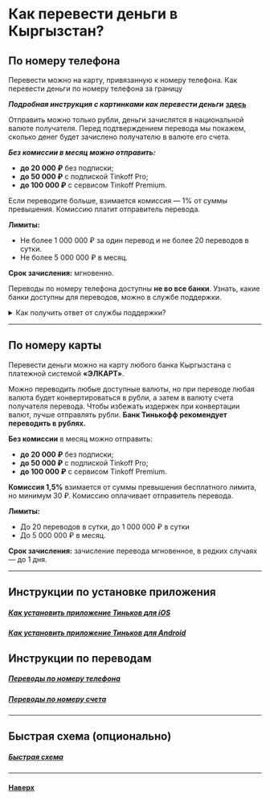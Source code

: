 # Как перевести деньги в Кыргызстан?

## По номеру телефона
Перевести можно на карту, привязанную к номеру телефона. Как перевести деньги по номеру телефона за границу

***Подробная инструкция с картинками как перевести деньги*** **[здесь](phone_instruction_with_pictures.md)**

Отправить можно только рубли, деньги зачислятся в национальной валюте получателя. Перед подтверждением перевода мы покажем, сколько денег будет зачислено получателю в валюте его счета.

***Без комиссии в месяц можно отправить:***

* **до 20 000 ₽** без подписки;
* **до 50 000 ₽** с подпиской Tinkoff Pro;
* **до 100 000 ₽** с сервисом Tinkoff Premium.

Если переводите больше, взимается комиссия — 1% от суммы превышения. Комиссию платит отправитель перевода.

**Лимиты:**
* Не более 1 000 000 ₽ за один перевод и не более 20 переводов в сутки.
* Не более 5 000 000 ₽ в месяц.

**Срок зачисления:** мгновенно.

Переводы по номеру телефона доступны **не во все банки**. Узнать, какие банки доступны для переводов, можно в службе поддержки.
<details>
  <summary>Как получить ответ от службы поддержки?</summary>
    
    В приложении Тинькофф есть чат службы поддержки — туда можно писать по любым вопросам, связанным с продуктами экосистемы Тинькофф. Наши сотрудники помогут быстро разрешить возникшие сложности, подробно проконсультируют по банковским продуктам и расскажут, как пользоваться удобными функциями приложения.
    
    Чат поддержки — это официальный канал связи с Тинькофф, такой же, как электронная почта или звонок в банк. На ваши обращения отвечают квалифицированные операторы — обычно на решение вопроса через чат уходит всего несколько минут.

    Чат не обязательно проверять в ожидании ответа. Если оператору потребуется некоторое время, чтобы собрать подробную информацию по вашему вопросу, приложение можно просто закрыть. Когда ответ будет готов, мы пришлем уведомление.

</details>

___

## По номеру карты
Перевести деньги можно на карту любого банка Кыргызстана с платежной системой **«ЭЛКАРТ»**. 

Можно переводить любые доступные валюты, но при переводе любая валюта будет конвертироваться в рубли, а затем в валюту счета получателя перевода. Чтобы избежать издержек при конвертации валют, лучше отправлять рубли.
**Банк Тинькофф рекомендует переводить в рублях.**

**Без комиссии** в месяц можно отправить:

* **до 20 000 ₽** без подписки;
* **до 50 000 ₽** с подпиской Tinkoff Pro;
* **до 100 000 ₽** с сервисом Tinkoff Premium.

**Комиссия 1,5%** взимается от суммы превышения бесплатного лимита, но минимум 30 ₽. Комиссию оплачивает отправитель перевода.

**Лимиты:**
* До 20 переводов в сутки, до 1 000 000 ₽ в сутки
* До 5 000 000 ₽ в месяц.

**Срок зачисления:** зачисление перевода мгновенное, в редких случаях — до 1 дня.
___

## Инструкции по установке приложения 

##### [Как установить приложение Тиньков для iOS](ios_application_install_instruction.md)
##### [Как установить приложение Тиньков для Android](android_application_install_instruction.md)

## Инструкции по переводам
##### [Переводы по номеру телефона](phone_instruction_with_pictures.md)
##### [Переводы по номеру счета](account_instruction.md)

___

## Быстрая схема (опционально)

##### [Быстрая схема](scheme.md)
___


#### [Наверх](#как-перевести-деньги-в-кыргызстан)
